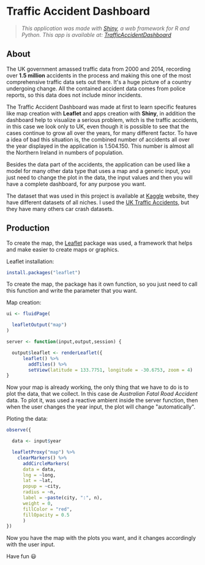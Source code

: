 # Traffic Accident Dashboard
> _This application was made with [Shiny](https://shiny.rstudio.com/), a web framework for R and Python._
> _This app is available at: [TrafficAccidentDashboard](https://furlanis.shinyapps.io/TrafficAccident/)_

## About 

The UK government amassed traffic data from 2000 and 2014, recording over **1.5 million** accidents in the process and making this one of the most comprehensive traffic data sets out there. It's a huge picture of a country undergoing change. All the contained accident data comes from police reports, so this data does not include minor incidents.

The Traffic Accident Dashboard was made at first to learn specific features like map creation with **Leaflet** and apps creation with **Shiny**, in addition the
dashboard help to visualize a serious problem, witch is the traffic accidents, in this case we look only to UK, even though it is possible to see that the cases continue to grow all over the years, for many different factor. To have a idea of bad this situation is, the combined number of accidents all over the year displayed in the application is 1.504.150. This number is almost all the Northern Ireland in numbers of population.

Besides the data part of the accidents, the application can be used like a model for many other data type that uses a map and a generic input, you just need to change the plot in the data, the input values and then you will have a complete dashboard, for any purpose you want.

The dataset that was used in this project is available at [Kaggle](https://www.kaggle.com/datasets) website, they have different datasets of all niches. I used the [UK Traffic Accidents](https://www.kaggle.com/datasets/daveianhickey/2000-16-traffic-flow-england-scotland-wales), but they have many others car crash datasets.

## Production

To create the map, the [Leaflet](https://github.com/Leaflet/Leaflet) package was used, a framework that helps and make easier to create maps or graphics.  

Leaflet installation:
```r
install.packages("leaflet")
```

To create the map, the package has it own function, so you just need to call this function and write the parameter that you want.

Map creation:
```r
ui <- fluidPage(

  leafletOutput("map")
)

server <- function(input,output,session) {

  output$leaflet <- renderLeaflet({
      leaflet() %>%
        addTiles() %>%
        setView(latitude = 133.7751, longitude = -30.6753, zoom = 4)
}
```

Now your map is already working, the only thing that we have to do is to plot the data, that we collect. In this case de _Australian Fatal Road Accident_ data. To plot it, was used a reactive ambient inside the server function, then when the user changes the year input, the plot will change "automatically".

Ploting the data:
```r
observe({

  data <- input$year

  leafletProxy("map") %>%
    clearMarkers() %>%
      addCircleMarkers(
      data = data,
      lng = ~long,
      lat = ~lat,
      popup = ~city,
      radius = ~n,
      label = ~paste(city, ":", n),
      weight = 0,
      fillColor = "red",
      fillOpacity = 0.5
      )
})
```
Now you have the map with the plots you want, and it changes accordingly with the user input. 

Have fun :smiley:
















